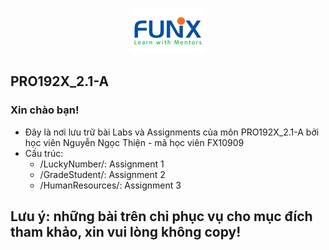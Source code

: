 <p align="center">
    <img src="/img/FUNiX-logo.png" alt="FUNiX Logo" />
</p>

## PRO192X_2.1-A
### Xin chào bạn!
- Đây là nơi lưu trữ bài Labs và Assignments của môn PRO192X_2.1-A bởi học viên Nguyễn Ngọc Thiện - mã học viên FX10909
- Cấu trúc:
    - /LuckyNumber/:  Assignment 1
    - /GradeStudent/: Assignment 2
    - /HumanResources/: Assignment 3

## Lưu ý: những bài trên chỉ phục vụ cho mục đích tham khảo, xin vui lòng không copy!